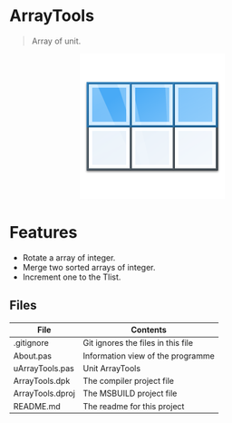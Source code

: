 # ArrayTools
> Array of unit.    

<p align="Center">
<img src=ArrayTools.png>
<p/>





# Features  

-  Rotate a array of integer.
-  Merge two sorted arrays of integer.
-  Increment one to the Tlist<integer>.



## Files

| File | Contents | 
| --- | --- |
| .gitignore | Git ignores the files in this file |
| About.pas | Information view of the programme |
| uArrayTools.pas | Unit ArrayTools |
| ArrayTools.dpk | The compiler project file |
| ArrayTools.dproj | The MSBUILD project file |
| README.md | The readme for this project |
